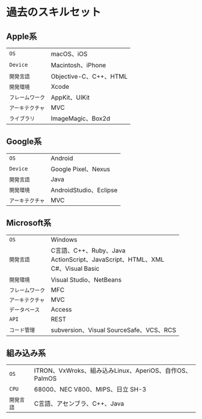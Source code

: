 # 過去のスキルセット

## Apple系
|   |     |
|-------|-----------|
| `OS`       | macOS、iOS    |
| `Device`   | Macintosh、iPhone       |
| `開発言語`   | Objective-C、C++、HTML    |
| `開発環境`   | Xcode |
| `フレームワーク` |  AppKit、UIKit  |
| `アーキテクチャ` |  MVC   |
| `ライブラリ`    |  ImageMagic、Box2d |

## Google系
|   |     |
|-------|-----------|
| `OS`       | Android    |
| `Device`   | Google Pixel、Nexus |
| `開発言語`   | Java |
| `開発環境`   | AndroidStudio、Eclipse |
| `アーキテクチャ` |  MVC   |

## Microsoft系
|   |     |
|-------|-----------|
| `OS`       | Windows     |
| `開発言語`   | C言語、C++、Ruby、Java<br>ActionScript、JavaScript、HTML、XML<br>C#、Visual Basic  |
| `開発環境`   | Visual Studio、NetBeans |
| `フレームワーク` |  MFC  |
| `アーキテクチャ` | MVC   |
| `データベース` | Access  |
| `API` | REST  |
| `コード管理` | subversion、Visual SourceSafe、VCS、RCS  |

## 組み込み系
|   |     |
|-------|-----------|
| `OS`       | ITRON、VxWroks、組み込みLinux、AperiOS、自作OS、PalmOS      |
| `CPU`      | 68000、NEC V800、MIPS、日立 SH-3       |
| `開発言語`   | C言語、アセンブラ、C++、Java      |
